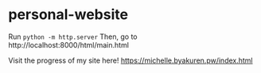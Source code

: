 # personal-website

Run `python -m http.server`
Then, go to http://localhost:8000/html/main.html

Visit the progress of my site here!
https://michelle.byakuren.pw/index.html
